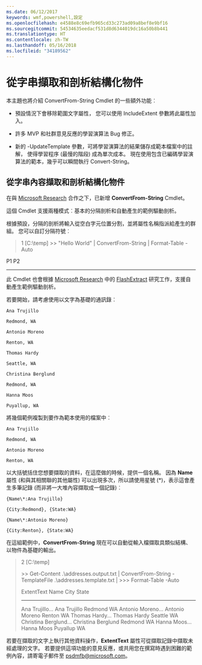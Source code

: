```yaml
---
ms.date: 06/12/2017
keywords: wmf,powershell,設定
ms.openlocfilehash: e4588e8c69efb965cd33c273ad09a8bef8e9bf16
ms.sourcegitcommit: 54534635eedacf531d8d6344019dc16a50b8b441
ms.translationtype: HT
ms.contentlocale: zh-TW
ms.lasthandoff: 05/16/2018
ms.locfileid: "34189562"
---
```

# <a name="extract-and-parse-structured-objects-out-of-string"></a>從字串擷取和剖析結構化物件
本主題也將介紹 ConvertFrom-String Cmdlet 的一些額外功能︰

-   預設情況下會移除範圍文字屬性， 您可以使用 IncludeExtent 參數將此屬性加入。

-   許多 MVP 和社群意見反應的學習演算法 Bug 修正。

-   新的 -UpdateTemplate 參數，可將學習演算法的結果儲存成範本檔案中的註解， 使得學習程序 (最慢的階段) 成為單次成本。 現在使用包含已編碼學習演算法的範本，幾乎可以瞬間執行 Convert-String。


<a name="extract-and-parse-structured-objects-out-of-string-content"></a>從字串內容擷取和剖析結構化物件
----------------------------------------------------------

在與 [Microsoft Research](http://research.microsoft.com/) 合作之下，已新增 **ConvertFrom-String** Cmdlet。

這個 Cmdlet 支援兩種模式︰基本的分隔剖析和自動產生的範例驅動剖析。

根據預設，分隔的剖析將輸入從空白字元位置分割，並將屬性名稱指派給產生的群組。 您可以自訂分隔符號︰

> 1 \[C:\\temp\] &gt;&gt; "Hello World" | ConvertFrom-String | Format-Table -Auto

P1    P2
--    --

此 Cmdlet 也會根據 [Microsoft Research](http://research.microsoft.com) 中的 [FlashExtract](http://research.microsoft.com/en-us/um/people/sumitg/flashextract.html) 研究工作，支援自動產生範例驅動剖析。

若要開始，請考慮使用以文字為基礎的通訊錄︰

    Ana Trujillo

    Redmond, WA

    Antonio Moreno

    Renton, WA

    Thomas Hardy

    Seattle, WA

    Christina Berglund

    Redmond, WA

    Hanna Moos

    Puyallup, WA

將幾個範例複製到要作為範本使用的檔案中︰

    Ana Trujillo

    Redmond, WA

    Antonio Moreno

    Renton, WA



以大括號括住您想要擷取的資料，在這麼做的時候，提供一個名稱。 因為 **Name** 屬性 (和與其相關聯的其他屬性) 可以出現多次，所以請使用星號 (\*)，表示這會產生多筆記錄 (而非將一大堆內容擷取成一個記錄)︰

    {Name\*:Ana Trujillo}

    {City:Redmond}, {State:WA}

    {Name\*:Antonio Moreno}

    {City:Renton}, {State:WA}

在這組範例中，**ConvertFrom-String** 現在可以自動從輸入檔擷取具類似結構、以物件為基礎的輸出。

> 2 \[C:\\temp\]
>
> &gt;&gt; Get-Content .\\addresses.output.txt | ConvertFrom-String -TemplateFile .\\addresses.template.txt | &gt;&gt;&gt; Format-Table -Auto
>
> ExtentText                     Name               City     State
> ----------                     ----               ----     -----
> Ana Trujillo...              Ana Trujillo       Redmond  WA Antonio Moreno...            Antonio Moreno     Renton   WA Thomas Hardy...              Thomas Hardy       Seattle  WA Christina Berglund...        Christina Berglund Redmond  WA Hanna Moos...                Hanna Moos         Puyallup WA

若要在擷取的文字上執行其他資料操作，**ExtentText** 屬性可從擷取記錄中擷取未經處理的文字。 若要提供這項功能的意見反應，或共用您在撰寫時遇到困難的範例內容，請寄電子郵件至 <psdmfb@microsoft.com>。
